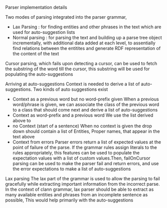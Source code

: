 Parser implementation details

 Two modes of parsing integrated into the parser grammar, 
  - Lax Parsing : for finding entities and other phrases in the text which are used for auto-suggestion lists 
  - Normal parsing :  for parsing the text and building up a parse tree object incrementally, with additional data added at each level, to assentially find relations between the entitites and generate RDF representation of the content of the text
 
 Cursor parsing, which fails upon detecting a cursor, can be used to fetch the substring of the word till the cursor, this substring will be used for populating the auto-suggestions

Arriving at auto-suggestions
Context is needed to derive a list of auto-suggestions. Two kinds of auto suggestions exist
 - Context as a previous word but no word-prefix given
    When a previous word/phrase is given, we can associate the class of the previous word to a class that should come next and derive a list of auto-suggestions 
 - Context as word-prefix  and a previous word
    We use the list derived above to 
 - no Context (start of a sentence)
    When no context is given the drop down should contain a list of Entities, Proper names, that appear in the text above
 - Context from errors
    Parser errors return a list of expected values at the point of failure of the parse. If the grammar rules assign literals to the rules appropriately, this features can be used to populate the expectation values with a list of custom values.Then, failOnCursor parsing can be used to make the parser fail and return errors,  and use the error expectations to make a list of auto-suggestions

Lax parsing
  The lax part of the grammar is used to allow the parsing to fail gracefully while extracting important information from the incorrect parse. In the context of clann grammar, lax parser should be able to extract as many available entities and phrases from an incomplete sentence as possible, This would help primarily with the auto-suggestions
  